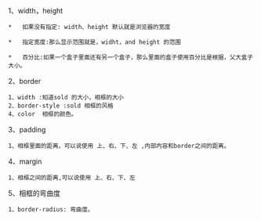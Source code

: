 
1、width，height
    
    *   如果没有指定: width、height 默认就是浏览器的宽度
    
    *   指定宽度:那么显示范围就是，widht，and height 的范围
    
    *   百分比:如果一个盒子里面还有另一个盒子，那么里面的盒子使用百分比是根据，父大盒子大小。


2、border 
    
    1、width :知道sold 的大小，相框的大小
    2、border-style :sold 相框的风格
    4、color  相框的颜色。

3、padding 

    1、相框里面的距离，可以说使用 上、右、下、左 ,内部内容和border之间的距离。

4、margin
    
    1、相框之间的距离,可以说使用 上、右、下、左
    
5、相框的弯曲度

    1、border-radius: 弯曲度。